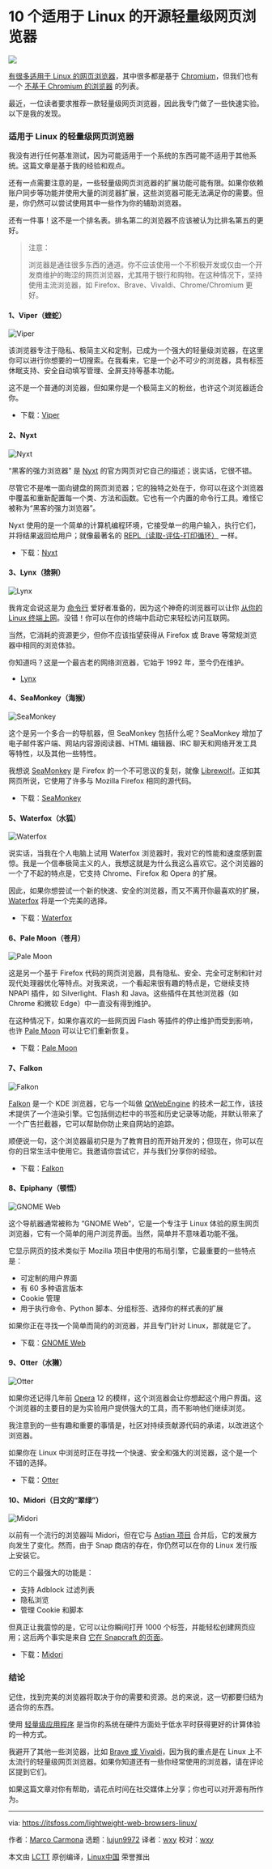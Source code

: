 [#]: subject: "10 Open Source Lightweight Web Browsers for Linux"
[#]: via: "https://itsfoss.com/lightweight-web-browsers-linux/"
[#]: author: "Marco Carmona https://itsfoss.com/author/marco/"
[#]: collector: "lujun9972"
[#]: translator: "wxy"
[#]: reviewer: "wxy"
[#]: publisher: "wxy"
[#]: url: "https://linux.cn/article-14293-1.html"

10 个适用于 Linux 的开源轻量级网页浏览器
======

![](https://img.linux.net.cn/data/attachment/album/202202/21/171334t8u7nan785bt04e2.jpg)

[有很多适用于 Linux 的网页浏览器][1]，其中很多都是基于 [Chromium][2]，但我们也有一个 [不基于 Chromium 的浏览器][3] 的列表。

最近，一位读者要求推荐一款轻量级网页浏览器，因此我专门做了一些快速实验。以下是我的发现。

### 适用于 Linux 的轻量级网页浏览器

我没有进行任何基准测试，因为可能适用于一个系统的东西可能不适用于其他系统。这篇文章是基于我的经验和观点。

还有一点需要注意的是，一些轻量级网页浏览器的扩展功能可能有限。如果你依赖账户同步等功能并使用大量的浏览器扩展，这些浏览器可能无法满足你的需要。但是，你仍然可以尝试使用其中一些作为你的辅助浏览器。

还有一件事！这不是一个排名表。排名第二的浏览器不应该被认为比排名第五的更好。

> 注意：
>
> 浏览器是通往很多东西的通道。你不应该使用一个不积极开发或仅由一个开发商维护的晦涩的网页浏览器，尤其用于银行和购物。在这种情况下，坚持使用主流浏览器，如 Firefox、Brave、Vivaldi、Chrome/Chromium 更好。

#### 1、Viper（蝰蛇）

![Viper][4]

该浏览器专注于隐私、极简主义和定制，已成为一个强大的轻量级浏览器，在这里你可以进行你想要的一切搜索。在我看来，它是一个必不可少的浏览器，具有标签休眠支持、安全自动填写管理、全屏支持等基本功能。

这不是一个普通的浏览器，但如果你是一个极简主义的粉丝，也许这个浏览器适合你。

- 下载：[Viper][5]

#### 2、Nyxt

![Nyxt][8]

“黑客的强力浏览器” 是 [Nyxt][9] 的官方网页对它自己的描述；说实话，它很不错。

尽管它不是唯一面向键盘的网页浏览器；它的独特之处在于，你可以在这个浏览器中覆盖和重新配置每一个类、方法和函数。它也有一个内置的命令行工具。难怪它被称为“黑客的强力浏览器”。

Nyxt 使用的是一个简单的计算机编程环境，它接受单一的用户输入，执行它们，并将结果返回给用户；就像最著名的 [REPL（读取-评估-打印循环）][10] 一样。

- 下载：[Nyxt][39]

#### 3、Lynx（猞猁）

![Lynx][11]

我肯定会说这是为 [命令行][12] 爱好者准备的，因为这个神奇的浏览器可以让你 [从你的 Linux 终端上网][13]。没错！你可以在你的终端中启动它来轻松访问互联网。

当然，它消耗的资源更少，但你不应该指望获得从 Firefox 或 Brave 等常规浏览器中相同的浏览体验。

你知道吗？这是一个最古老的网络浏览器，它始于 1992 年，至今仍在维护。

- [Lynx][14]

#### 4、SeaMonkey（海猴）

![SeaMonkey][15]

这个是另一个多合一的导航器，但 SeaMonkey 包括什么呢？SeaMonkey 增加了电子邮件客户端、网站内容源阅读器、HTML 编辑器、IRC 聊天和网络开发工具等特性，以及其他一些特性。

我想说 [SeaMonkey][16] 是 Firefox 的一个不可思议的复刻，就像 [Librewolf][17]。正如其网页所说，它使用了许多与 Mozilla Firefox 相同的源代码。

- 下载：[SeaMonkey][18]

#### 5、Waterfox（水狐）

![Waterfox][19]

说实话，当我在个人电脑上试用 Waterfox 浏览器时，我对它的性能和速度感到震惊。我是一个信奉极简主义的人，我想这就是为什么我这么喜欢它。这个浏览器的一个了不起的特点是，它支持 Chrome、Firefox 和 Opera 的扩展。

因此，如果你想尝试一个新的快速、安全的浏览器，而又不离开你最喜欢的扩展，[Waterfox][20] 将是一个完美的选择。

- 下载：[Waterfox][21]

#### 6、Pale Moon（苍月）

![Pale Moon][22]

这是另一个基于 Firefox 代码的网页浏览器，具有隐私、安全、完全可定制和针对现代处理器优化等特点。对我来说，一个看起来很有趣的特点是，它继续支持 NPAPI 插件，如 Silverlight、Flash 和 Java。这些插件在其他浏览器（如 Chrome 和微软 Edge）中一直没有得到维护。

在这种情况下，如果你喜欢的一些网页因 Flash 等插件的停止维护而受到影响，也许 [Pale Moon][23] 可以让它们重新恢复。

- 下载：[Pale Moon][24]

#### 7、Falkon

![Falkon][25]

[Falkon][26] 是一个 KDE 浏览器，它与一个叫做 [QtWebEngine][27] 的技术一起工作，该技术提供了一个渲染引擎。它包括侧边栏中的书签和历史记录等功能，并默认带来了一个广告拦截器，它可以帮助你防止来自网站的追踪。

顺便说一句，这个浏览器最初只是为了教育目的而开始开发的；但现在，你可以在你的日常生活中使用它。我邀请你尝试它，并与我们分享你的经验。

- 下载：[Falkon][28]

#### 8、Epiphany（顿悟）

![GNOME Web][29]

这个导航器通常被称为 “GNOME Web”，它是一个专注于 Linux 体验的原生网页浏览器，它有一个简单的用户浏览界面。当然，简单并不意味着功能不强。

它显示网页的技术类似于 Mozilla 项目中使用的布局引擎，它最重要的一些特点是：

  * 可定制的用户界面
  * 有 60 多种语言版本
  * Cookie 管理
  * 用于执行命令、Python 脚本、分组标签、选择你的样式表的扩展

如果你正在寻找一个简单而简约的浏览器，并且专门针对 Linux，那就是它了。

- 下载：[GNOME Web][30]

#### 9、Otter（水獭）

![Otter][31]

如果你还记得几年前 [Opera][32] 12 的模样，这个浏览器会让你想起这个用户界面。这个浏览器的主要目的是为实验用户提供强大的工具，而不影响他们继续浏览。

我注意到的一些有趣和重要的事情是，社区对持续贡献源代码的承诺，以改进这个浏览器。

如果你在 Linux 中浏览时正在寻找一个快速、安全和强大的浏览器，这个是一个不错的选择。

- 下载：[Otter][33]

#### 10、Midori（日文的“翠绿”）

![Midori][34]

以前有一个流行的浏览器叫 Midori，但在它与 [Astian 项目][35] 合并后，它的发展方向发生了变化。然而，由于 Snap 商店的存在，你仍然可以在你的 Linux 发行版上安装它。

它的三个最强大的功能是：

  * 支持 Adblock 过滤列表
  * 隐私浏览
  * 管理 Cookie 和脚本

但真正让我震惊的是，它可以让你瞬间打开 1000 个标签，并能轻松创建网页应用；这后两个事实是来自 [它在 Snapcraft 的页面][36]。

- 下载：[Midori][36]

### 结论

记住，找到完美的浏览器将取决于你的需要和资源。总的来说，这一切都要归结为适合你的东西。

使用 [轻量级应用程序][37] 是当你的系统在硬件方面处于低水平时获得更好的计算体验的一种方式。

我避开了其他一些浏览器，比如 [Brave 或 Vivaldi][38]，因为我的重点是在 Linux 上不太流行的轻量级网页浏览器。如果你知道还有一些你经常使用的浏览器，请在评论区提到它们。

如果这篇文章对你有帮助，请花点时间在社交媒体上分享；你也可以对开源有所作为。

--------------------------------------------------------------------------------

via: https://itsfoss.com/lightweight-web-browsers-linux/

作者：[Marco Carmona][a]
选题：[lujun9972][b]
译者：[wxy](https://github.com/wxy)
校对：[wxy](https://github.com/wxy)

本文由 [LCTT](https://github.com/LCTT/TranslateProject) 原创编译，[Linux中国](https://linux.cn/) 荣誉推出

[a]: https://itsfoss.com/author/marco/
[b]: https://github.com/lujun9972
[1]: https://itsfoss.com/best-browsers-ubuntu-linux/
[2]: https://itsfoss.com/install-chromium-ubuntu/
[3]: https://itsfoss.com/open-source-browsers-linux/
[4]: https://i0.wp.com/itsfoss.com/wp-content/uploads/2021/11/Viper.png?resize=800%2C459&ssl=1
[5]: https://github.com/LeFroid/Viper-Browser
[6]: https://itsfoss.com/min-an-open-source-web-browser-for-minimalists/
[7]: https://i0.wp.com/itsfoss.com/wp-content/uploads/2018/02/min-web-browser-featured.jpeg?fit=800%2C450&ssl=1
[8]: https://i0.wp.com/itsfoss.com/wp-content/uploads/2021/11/Nyxt.png?resize=800%2C459&ssl=1
[9]: https://itsfoss.com/nyxt-browser/
[10]: https://en.wikipedia.org/wiki/Read%E2%80%93eval%E2%80%93print_loop
[11]: https://i0.wp.com/itsfoss.com/wp-content/uploads/2021/11/Lynx-2.png?resize=800%2C458&ssl=1
[12]: https://itsfoss.com/gui-cli-tui/
[13]: https://itsfoss.com/terminal-web-browsers/
[14]: https://lynx.invisible-island.net/current/index.html
[15]: https://i0.wp.com/itsfoss.com/wp-content/uploads/2021/11/SeaMonkey-1.png?resize=800%2C459&ssl=1
[16]: https://www.seamonkey-project.org/
[17]: https://librewolf-community.gitlab.io/
[18]: https://www.seamonkey-project.org/releases/
[19]: https://i0.wp.com/itsfoss.com/wp-content/uploads/2021/11/waterfox-1.png?resize=800%2C459&ssl=1
[20]: https://itsfoss.com/waterfox-browser/
[21]: https://www.waterfox.net/
[22]: https://i0.wp.com/itsfoss.com/wp-content/uploads/2021/11/palemoon.png?resize=800%2C459&ssl=1
[23]: https://www.palemoon.org/
[24]: https://linux.palemoon.org/
[25]: https://i0.wp.com/itsfoss.com/wp-content/uploads/2021/11/falkon-1.png?resize=800%2C459&ssl=1
[26]: https://itsfoss.com/falkon-browser/
[27]: https://wiki.qt.io/QtWebEngine
[28]: https://www.falkon.org/download/
[29]: https://i0.wp.com/itsfoss.com/wp-content/uploads/2021/11/GNOME-Web.png?resize=800%2C458&ssl=1
[30]: https://wiki.gnome.org/Apps/Web
[31]: https://i0.wp.com/itsfoss.com/wp-content/uploads/2021/11/Otter.png?resize=800%2C459&ssl=1
[32]: https://itsfoss.com/install-opera-ubuntu/
[33]: https://github.com/OtterBrowser/otter-browser/blob/master/INSTALL.md
[34]: https://i0.wp.com/itsfoss.com/wp-content/uploads/2021/11/Midori.png?resize=800%2C458&ssl=1
[35]: https://astian.org/en/midori-browser/
[36]: https://snapcraft.io/midori
[37]: https://itsfoss.com/lightweight-alternative-applications-ubuntu/
[38]: https://itsfoss.com/brave-vs-vivaldi/
[39]: https://nyxt.atlas.engineer/